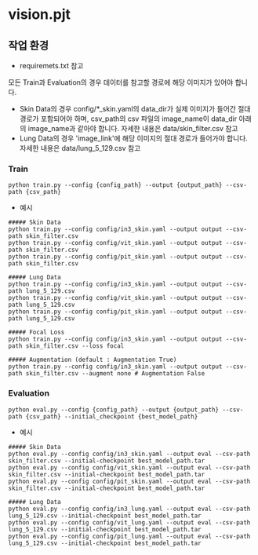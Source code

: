 # vision.pjt

## 작업 환경

- requiremets.txt 참고

모든 Train과 Evaluation의 경우 데이터를 참고할 경로에 해당 이미지가 있어야 합니다.
- Skin Data의 경우 config/*_skin.yaml의 data_dir가 실제 이미지가 들어간 절대 경로가 포함되어야 하며, csv_path의 csv 파일의 image_name이 data_dir 아래의 image_name과 같아야 합니다. 자세한 내용은 data/skin_filter.csv 참고
- Lung Data의 경우 'image_link'에 해당 이미지의 절대 경로가 들어가야 합니다. 자세한 내용은 data/lung_5_129.csv 참고

### Train

```
python train.py --config {config_path} --output {output_path} --csv-path {csv_path}
```

- 예시
```
##### Skin Data
python train.py --config config/in3_skin.yaml --output output --csv-path skin_filter.csv
python train.py --config config/vit_skin.yaml --output output --csv-path skin_filter.csv
python train.py --config config/pit_skin.yaml --output output --csv-path skin_filter.csv

##### Lung Data
python train.py --config config/in3_skin.yaml --output output --csv-path lung_5_129.csv
python train.py --config config/vit_skin.yaml --output output --csv-path lung_5_129.csv
python train.py --config config/pit_skin.yaml --output output --csv-path lung_5_129.csv

##### Focal Loss
python train.py --config config/in3_skin.yaml --output output --csv-path skin_filter.csv --loss focal

##### Augmentation (default : Augmentation True)
python train.py --config config/in3_skin.yaml --output output --csv-path skin_filter.csv --augment none # Augmentation False
```

### Evaluation
```
python eval.py --config {config_path} --output {output_path} --csv-path {csv_path} --initial_checkpoint {best_model_path}
```

- 예시
```
##### Skin Data
python eval.py --config config/in3_skin.yaml --output eval --csv-path skin_filter.csv --initial-checkpoint best_model_path.tar
python eval.py --config config/vit_skin.yaml --output eval --csv-path skin_filter.csv --initial-checkpoint best_model_path.tar
python eval.py --config config/pit_skin.yaml --output eval --csv-path skin_filter.csv --initial-checkpoint best_model_path.tar

##### Lung Data
python eval.py --config config/in3_lung.yaml --output eval --csv-path lung_5_129.csv --initial-checkpoint best_model_path.tar
python eval.py --config config/vit_lung.yaml --output eval --csv-path lung_5_129.csv --initial-checkpoint best_model_path.tar
python eval.py --config config/pit_lung.yaml --output eval --csv-path lung_5_129.csv --initial-checkpoint best_model_path.tar
```